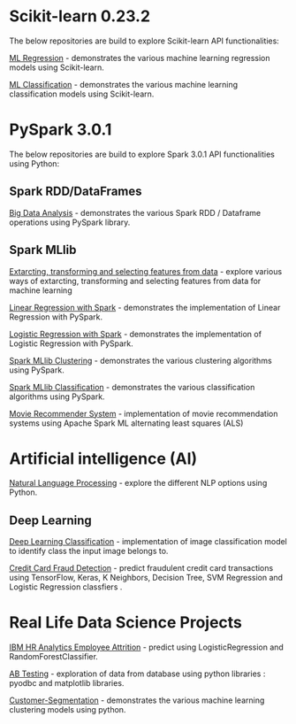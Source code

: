 # Scikit-learn 0.23.2
The below repositories are build to explore Scikit-learn API functionalities: 

[ML Regression](https://github.com/Ansu-John/Regression-Models) - demonstrates the various machine learning regression models using Scikit-learn.

[ML Classification](https://github.com/Ansu-John/Classification-Models) - demonstrates the various machine learning classification models using Scikit-learn.

# PySpark 3.0.1
The below repositories are build to explore Spark 3.0.1 API functionalities using Python: 

## Spark RDD/DataFrames

[Big Data Analysis](https://github.com/Ansu-John/Big-Data-Analysis) - demonstrates the various Spark RDD / Dataframe operations using PySpark library. 
 
## Spark MLlib 

[Extarcting, transforming and selecting features from data](https://github.com/Ansu-John/MLlib-Working-with-Features) - explore various ways of extarcting, transforming and selecting features from data for machine learning

[Linear Regression with Spark](https://github.com/Ansu-John/Linear-Regression-with-Spark) - demonstrates the implementation of Linear Regression with PySpark.

[Logistic Regression with Spark](https://github.com/Ansu-John/Logistic-Regression-with-Spark) - demonstrates the implementation of Logistic Regression with PySpark.

[Spark MLlib Clustering](https://github.com/Ansu-John/ML-Clustering) - demonstrates the various clustering algorithms using PySpark.

[Spark MLlib Classification](https://github.com/Ansu-John/ML-Classification) - demonstrates the various classification algorithms using PySpark.

[Movie Recommender System](https://github.com/Ansu-John/Movie-Recommender-System) - implementation of movie recommendation systems using  Apache Spark ML alternating least squares (ALS)

# Artificial intelligence (AI)
[Natural Language Processing](https://github.com/Ansu-John/Natural-Language-Processing) - explore the different NLP options using Python.

## Deep Learning 
[Deep Learning Classification](https://github.com/Ansu-John/Deep-Learning-Classification) - implementation of image classification model to identify class the input image belongs to.

[Credit Card Fraud Detection](https://github.com/Ansu-John/Credit-Card-Fraud-Detection) - predict fraudulent credit card transactions using TensorFlow, Keras, K Neighbors, Decision Tree, SVM Regression and Logistic Regression classfiers .

# Real Life Data Science Projects 

[IBM HR Analytics Employee Attrition](https://github.com/Ansu-John/IBM-HR-Analytics-Employee-Attrition) - predict using LogisticRegression and RandomForestClassifier.

[AB Testing](https://github.com/Ansu-John/AB-Testing) - exploration of data from database using python libraries : pyodbc and matplotlib libraries. 

[Customer-Segmentation](https://github.com/Ansu-John/Customer-Segmentation) - demonstrates the various machine learning clustering models using python.
